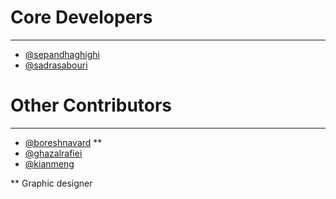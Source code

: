 # Core Developers
----------
- [@sepandhaghighi](http://github.com/sepandhaghighi)
- [@sadrasabouri](https://github.com/sadrasabouri)

# Other Contributors
----------
- [@boreshnavard](https://github.com/boreshnavard) **
- [@ghazalrafiei](https://github.com/ghazalrafiei)
- [@kianmeng](https://github.com/kianmeng)


** Graphic designer
